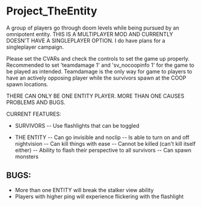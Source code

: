 # Project_TheEntity
 A group of players go through doom levels while being pursued by an omnipotent entity.
 THIS IS A MULTIPLAYER MOD AND CURRENTLY DOESN'T HAVE A SINGLEPLAYER OPTION.
 I do have plans for a singleplayer campaign.
 
 Please set the CVARs and check the controls to set the game up properly.
 Recommended to set 'teamdamage 1' and 'sv_nocoopinfo 1' for the game to be played as intended.
 Teamdamage is the only way for game to players to have an actively opposing player while the survivors spawn at the COOP spawn locations.

 THERE CAN ONLY BE ONE ENTITY PLAYER. MORE THAN ONE CAUSES PROBLEMS AND BUGS.
 
 CURRENT FEATURES:
 
 - SURVIVORS
 -- Use flashlights that can be toggled

 - THE ENTITY
 -- Can go invisible and noclip
 -- Is able to turn on and off nightvision
 -- Can kill things with ease
 -- Cannot be killed (can't kill itself either)
 -- Ability to flash their perspective to all survivors
 -- Can spawn monsters
 
 BUGS:
 -
 - More than one ENTITY will break the stalker view ability
 - Players with higher ping will experience flickering with the flashlight
